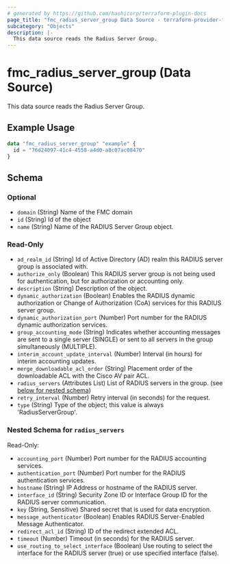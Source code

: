 ```yaml
---
# generated by https://github.com/hashicorp/terraform-plugin-docs
page_title: "fmc_radius_server_group Data Source - terraform-provider-fmc"
subcategory: "Objects"
description: |-
  This data source reads the Radius Server Group.
---
```


# fmc_radius_server_group (Data Source)

This data source reads the Radius Server Group.

## Example Usage

```terraform
data "fmc_radius_server_group" "example" {
  id = "76d24097-41c4-4558-a4d0-a8c07ac08470"
}
```

<!-- schema generated by tfplugindocs -->
## Schema

### Optional

- `domain` (String) Name of the FMC domain
- `id` (String) Id of the object
- `name` (String) Name of the RADIUS Server Group object.

### Read-Only

- `ad_realm_id` (String) Id of Active Directory (AD) realm this RADIUS server group is associated with.
- `authorize_only` (Boolean) This RADIUS server group is not being used for authentication, but for authorization or accounting only.
- `description` (String) Description of the object.
- `dynamic_authorization` (Boolean) Enables the RADIUS dynamic authorization or Change of Authorization (CoA) services for this RADIUS server group.
- `dynamic_authorization_port` (Number) Port number for the RADIUS dynamic authorization services.
- `group_accounting_mode` (String) Indicates whether accounting messages are sent to a single server (SINGLE) or sent to all servers in the group simultaneously (MULTIPLE).
- `interim_account_update_interval` (Number) Interval (in hours) for interim accounting updates.
- `merge_downloadable_acl_order` (String) Placement order of the downloadable ACL with the Cisco AV pair ACL.
- `radius_servers` (Attributes List) List of RADIUS servers in the group. (see [below for nested schema](#nestedatt--radius_servers))
- `retry_interval` (Number) Retry interval (in seconds) for the request.
- `type` (String) Type of the object; this value is always 'RadiusServerGroup'.

<a id="nestedatt--radius_servers"></a>
### Nested Schema for `radius_servers`

Read-Only:

- `accounting_port` (Number) Port number for the RADIUS accounting services.
- `authentication_port` (Number) Port number for the RADIUS authentication services.
- `hostname` (String) IP Address or hostname of the RADIUS server.
- `interface_id` (String) Security Zone ID or Interface Group ID for the RADIUS server communication.
- `key` (String, Sensitive) Shared secret that is used for data encryption.
- `message_authenticator` (Boolean) Enables RADIUS Server-Enabled Message Authenticator.
- `redirect_acl_id` (String) ID of the redirect extended ACL.
- `timeout` (Number) Timeout (in seconds) for the RADIUS server.
- `use_routing_to_select_interface` (Boolean) Use routing to select the interface for the RADIUS server (true) or use specified interface (false).
